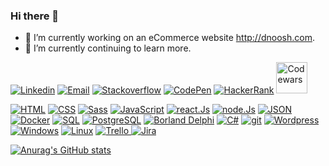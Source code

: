 ### Hi there 👋

- 🔭 I’m currently working on an eCommerce website http://dnoosh.com.
- 🌱 I’m currently continuing to learn more.

<a href='https://www.linkedin.com/in/davoodkhoshnood/'><img src="https://img.icons8.com/color/50/000000/linkedin.png" title="Linkedin"/></a> 
<a href='info@khoshnood.uk/'><img src="https://img.icons8.com/material-rounded/50/000000/new-post.png" title="Email"/></a> 
<a href='https://stackoverflow.com/users/14723812/davood-khoshnood'><img src="https://img.icons8.com/color/50/000000/stackoverflow.png" title="Stackoverflow"/></a> 
<a href='https://codepen.io/davoodkhoshnood'><img src="https://img.icons8.com/ios-filled/50/000000/codepen.png" title="CodePen"/></a> 
<a href='https://www.hackerrank.com/davoodkhoshnood'><img src="https://img.icons8.com/external-tal-revivo-shadow-tal-revivo/50/000000/external-hackerrank-is-a-technology-company-that-focuses-on-competitive-programming-logo-shadow-tal-revivo.png" title="HackerRank"/></a> 
<a href='https://www.codewars.com/users/davood'><img style="width:50px;" src="http://khoshnood.uk/wp-content/uploads/2022/06/Hnet.com-image.jpg" title="Codewars"/></a>

<a href=''><img src="https://img.icons8.com/color/50/000000/html-5--v1.png" title="HTML"/></a> 
<a href=''><img src="https://img.icons8.com/color/50/000000/css3.png" title="CSS"/></a> 
<a href=''><img src="https://img.icons8.com/color/50/000000/sass.png" title="Sass"/></a> 
<a href=''><img src="https://img.icons8.com/color/50/000000/javascript--v1.png" title="JavaScript"/></a> 
<a href=''><img src="https://img.icons8.com/officel/50/undefined/react.png" title="react.Js"/></a> 
<a href=''><img src="https://img.icons8.com/fluency/50/000000/node-js.png" title="node.Js"/></a> 
<a href=''><img src="https://img.icons8.com/windows/50/000000/json.png" title="JSON"/></a> 
<a href=''><img src="https://img.icons8.com/fluency/48/000000/docker.png" title="Docker"/></a> 
<a href=''><img src="https://img.icons8.com/external-outline-juicy-fish/50/000000/external-sql-coding-and-development-outline-outline-juicy-fish.png" title="SQL"/></a> 
<a href=''><img src="https://img.icons8.com/external-tal-revivo-color-tal-revivo/50/000000/external-postgre-sql-a-free-and-open-source-relational-database-management-system-logo-color-tal-revivo.png" title="PostgreSQL"/></a> 
<a href=''><img src="https://img.icons8.com/officel/50/000000/delphi-ide.png" title="Borland Delphi"/></a> 
<a href=''><img src="https://img.icons8.com/color/50/000000/c-sharp-logo-2.png" title="C#"/></a> 
<a href=''><img src="https://img.icons8.com/ios-filled/50/000000/git.png" title="git"/></a> 
<a href='Https://dnoosh.com'><img src="https://img.icons8.com/color-glass/50/undefined/wordpress.png" title="Wordpress"/></a> 
<a href=''><img src="https://img.icons8.com/color/50/000000/windows8.png" title="Windows"/></a> 
<a href=''><img src="https://img.icons8.com/color/50/000000/linux--v1.png" title="Linux"/></a> 
<a href='https://trello.com/'> <img src="https://img.icons8.com/color/50/undefined/trello.png" title="Trello"/> </a> 
<a href='https://www.atlassian.com/software/jira?bundle=jira-software&edition=free'> <img src="https://img.icons8.com/ios-filled/50/undefined/jira.png" title="Jira"/> </a> 
<a href=''></a> 


[![Anurag's GitHub stats](https://github-readme-stats.vercel.app/api?username=davoodkhoshnood)](https://github.com/anuraghazra/github-readme-stats)


<!--
**DavoodKhoshnood/davoodkhoshnood** is a ✨ _special_ ✨ repository because its `README.md` (this file) appears on your GitHub profile.

Here are some ideas to get you started:

- 🔭 I’m currently working on ...
- 🌱 I’m currently learning ...
- 👯 I’m looking to collaborate on ...
- 🤔 I’m looking for help with ...
- 💬 Ask me about ...
- 📫 How to reach me: ...
- 😄 Pronouns: ...
- ⚡ Fun fact: ...
-->
